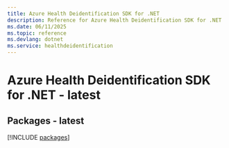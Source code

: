 ```yaml
---
title: Azure Health Deidentification SDK for .NET
description: Reference for Azure Health Deidentification SDK for .NET
ms.date: 06/11/2025
ms.topic: reference
ms.devlang: dotnet
ms.service: healthdeidentification
---
```

# Azure Health Deidentification SDK for .NET - latest
## Packages - latest
[!INCLUDE [packages](health-deidentification-index.md)]